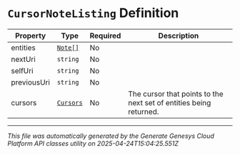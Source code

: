# `CursorNoteListing` Definition

| Property | Type | Required | Description |
|----------|------|----------|-------------|
| entities | [`Note[]`](note-definition.md) | No |  |
| nextUri | `string` | No |  |
| selfUri | `string` | No |  |
| previousUri | `string` | No |  |
| cursors | [`Cursors`](cursors-definition.md) | No | The cursor that points to the next set of entities being returned. |

---

*This file was automatically generated by the Generate Genesys Cloud Platform API classes utility on 2025-04-24T15:04:25.551Z*